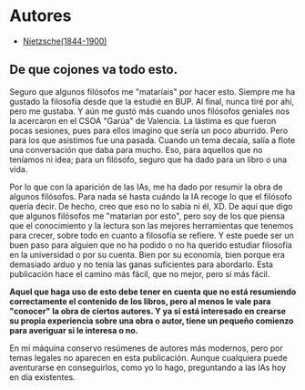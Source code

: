 # Autores

- [Nietzsche(1844-1900)](./blog/Nietzsche/index.md)

## De que cojones va todo esto.

Seguro que algunos filósofos me "mataríais" por hacer esto. Siempre me ha gustado la filosofía desde que la estudié en BUP. Al final, nunca tiré por ahí, pero me gustaba. Y aún me gustó más cuando unos filósofos geniales nos la acercaron en el CSOA "Garúa" de Valencia. La lástima es que fueron pocas sesiones, pues para ellos imagino que sería un poco aburrido. Pero para los que asistimos fue una pasada. Cuando un tema decaía, salía a flote una conversación que daba para mucho. Eso, para aquellos que no teníamos ni idea; para un filósofo, seguro que ha dado para un libro o una vida.

Por lo que con la aparición de las IAs, me ha dado por resumir la obra de algunos filósofos. Para nada sé hasta cuándo la IA recoge lo que el filósofo quería decir. De hecho, creo que eso no lo sabía ni él, XD. De aquí que digo que algunos filósofos me "matarían por esto", pero soy de los que piensa que el conocimiento y la lectura son las mejores herramientas que tenemos para crecer, sobre todo en cuanto a filosofía se refiere. Y este puede ser un buen paso para alguien que no ha podido o no ha querido estudiar filosofía en la universidad o por su cuenta. Bien por su economía, bien porque era demasiado arduo y no tenía las ganas suficientes para abordarlo. Esta publicación hace el camino más fácil, que no mejor, pero sí más fácil.

**Aquel que haga uso de esto debe tener en cuenta que no está resumiendo correctamente el contenido de los libros, pero al menos le vale para "conocer" la obra de ciertos autores. Y ya si está interesado en crearse su propia experiencia sobre una obra o autor, tiene un pequeño comienzo para averiguar si le interesa o no.**

En mi máquina conservo resúmenes de autores más modernos, pero por temas legales no aparecen en esta publicación. Aunque cualquiera puede aventurarse en conseguirlos, como yo lo hago, preguntando a las IAs hoy en día existentes.
